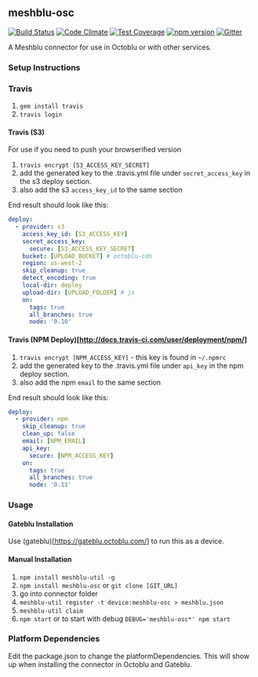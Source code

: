## meshblu-osc

[![Build Status](https://travis-ci.org/octoblu/meshblu-osc.svg?branch=master)](https://travis-ci.org/octoblu/meshblu-osc)
[![Code Climate](https://codeclimate.com/github/octoblu/meshblu-osc/badges/gpa.svg)](https://codeclimate.com/github/octoblu/meshblu-osc)
[![Test Coverage](https://codeclimate.com/github/octoblu/meshblu-osc/badges/coverage.svg)](https://codeclimate.com/github/octoblu/meshblu-osc)
[![npm version](https://badge.fury.io/js/meshblu-osc.svg)](http://badge.fury.io/js/meshblu-osc)
[![Gitter](https://badges.gitter.im/octoblu/help.svg)](https://gitter.im/octoblu/help)

A Meshblu connector for use in Octoblu or with other services.

### Setup Instructions

### Travis

1. `gem install travis`
1. `travis login`

#### Travis (S3)

For use if you need to push your browserified version

1. `travis encrypt [S3_ACCESS_KEY_SECRET]`
1. add the generated key to the .travis.yml file under `secret_access_key` in the s3 deploy section.
1. also add the s3 `access_key_id` to the same section

End result should look like this:

```yml
deploy:
  - provider: s3
    access_key_id: [S3_ACCESS_KEY]
    secret_access_key:
      secure: [S3_ACCESS_KEY_SECRET]
    bucket: [UPLOAD_BUCKET] # octoblu-cdn
    region: us-west-2
    skip_cleanup: true
    detect_encoding: true
    local-dir: deploy
    upload-dir: [UPLOAD_FOLDER] # js
    on:
      tags: true
      all_branches: true
      node: '0.10'
```

#### Travis (NPM Deploy)[http://docs.travis-ci.com/user/deployment/npm/]

1. `travis encrypt [NPM_ACCESS_KEY]` - this key is found in `~/.npmrc`
1. add the generated key to the .travis.yml file under `api_key` in the npm deploy section.
1. also add the npm `email` to the same section

End result should look like this:

```yml
deploy:
  - provider: npm
    skip_cleanup: true
    clean_up: false
    email: [NPM_EMAIL]
    api_key:
      secure: [NPM_ACCESS_KEY]
    on:
      tags: true
      all_branches: true
      node: '0.11'
```

### Usage

#### Gateblu Installation

Use (gateblu)[https://gateblu.octoblu.com/] to run this as a device.

#### Manual Installation

1. `npm install meshblu-util -g`
1. `npm install meshblu-osc` or `git clone [GIT_URL]`
1. go into connector folder
1. `meshblu-util register -t device:meshblu-osc > meshblu.json`
1. `meshblu-util claim`
1. `npm start` or to start with debug `DEBUG='meshblu-osc*' npm start`


### Platform Dependencies

Edit the package.json to change the platformDependencies. This will show up when installing the connector in Octoblu and Gateblu.
